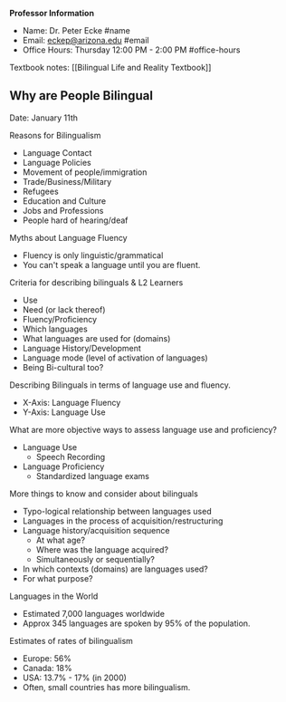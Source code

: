 
**Professor Information**
- Name: Dr. Peter Ecke #name
- Email: eckep@arizona.edu #email
- Office Hours: Thursday 12:00 PM - 2:00 PM #office-hours

Textbook notes:
[[Bilingual Life and Reality Textbook]]

## Why are People Bilingual
Date: January 11th

Reasons for Bilingualism
- Language Contact
- Language Policies
- Movement of people/immigration
- Trade/Business/Military
- Refugees
- Education and Culture
- Jobs and Professions
- People hard of hearing/deaf


Myths about Language Fluency
- Fluency is only linguistic/grammatical
- You can't speak a language until you are fluent.

Criteria for describing bilinguals & L2 Learners
- Use
- Need (or lack thereof)
- Fluency/Proficiency
- Which languages
- What languages are used for (domains)
- Language History/Development
- Language mode (level of activation of languages)
- Being Bi-cultural too?

Describing Bilinguals in terms of language use and fluency.
- X-Axis: Language Fluency
- Y-Axis: Language Use

What are more objective ways to assess language use and proficiency?
- Language Use
	- Speech Recording
- Language Proficiency
	- Standardized language exams


More things to know and consider about bilinguals
- Typo-logical relationship between languages used
- Languages in the process of acquisition/restructuring
- Language history/acquisition sequence
	- At what age?
	- Where was the language acquired?
	- Simultaneously or sequentially?
- In which contexts (domains) are languages used?
- For what purpose?




Languages in the World
- Estimated 7,000 languages worldwide
- Approx 345 languages are spoken by 95% of the population.

Estimates of rates of bilingualism
- Europe: 56%
- Canada: 18%
- USA: 13.7% - 17% (in 2000)
- Often, small countries has more bilingualism.